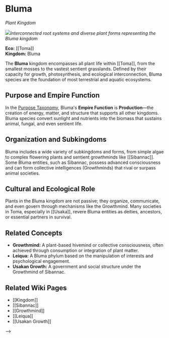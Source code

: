 <!-- wiki-header-section:start -->
# Bluma
_Plant Kingdom_

<img src="wiki_images/Bluma.png"><i>Interconnected root systems and diverse plant forms representing the Bluma kingdom</i></img>

<!-- wiki-header-section:end -->

**Eco:** [[Toma]]  
**Kingdom:** Bluma

The **Bluma** kingdom encompasses all plant life within [[Toma]], from the smallest mosses to the vastest sentient grasslands. Defined by their capacity for growth, photosynthesis, and ecological interconnection, Bluma species are the foundation of most terrestrial and aquatic ecosystems.

## Purpose and Empire Function

In the [Purpose Taxonomy](Kingdom.md), Bluma's **Empire Function** is **Production**—the creation of energy, matter, and structure that supports all other kingdoms. Bluma species convert sunlight and nutrients into the biomass that sustains animal, fungal, and even sentient life.

## Organization and Subkingdoms

Bluma includes a wide variety of subkingdoms and forms, from simple algae to complex flowering plants and sentient growthminds like [[Sibannac]]. Some Bluma entities, such as Sibannac, possess advanced consciousness and can form collective intelligences (Growthminds) that rival or surpass animal societies.

## Cultural and Ecological Role

Plants in the Bluma kingdom are not passive; they organize, communicate, and even govern through mechanisms like the Growthmind. Many societies in Toma, especially in [[Usaka]], revere Bluma entities as deities, ancestors, or essential partners in survival.

## Related Concepts

- **Growthmind:** A plant-based hivemind or collective consciousness, often achieved through consumption or integration of plant matter.
- **Leiqua:** A Bluma phylum based on the manipulation of interests and psychological engagement.
- **Usakan Growth:** A government and social structure under the Growthmind of Sibannac.

## Related Wiki Pages

- [[Kingdom]]
- [[Sibannac]]
- [[Growthmind]]
- [[Leiqua]]
- [[Usakan Growth]]

-->
